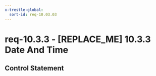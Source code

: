 ```yaml
---
x-trestle-global:
  sort-id: req-10.03.03
---
```


# req-10.3.3 - \[REPLACE_ME\] 10.3.3 Date And Time

## Control Statement
